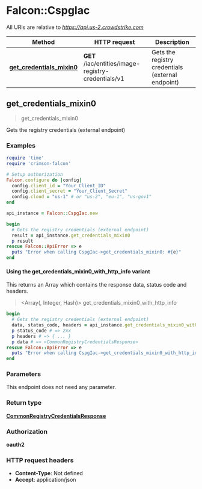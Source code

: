 # Falcon::CspgIac

All URIs are relative to *https://api.us-2.crowdstrike.com*

| Method | HTTP request | Description |
| ------ | ------------ | ----------- |
| [**get_credentials_mixin0**](CspgIac.md#get_credentials_mixin0) | **GET** /iac/entities/image-registry-credentials/v1 | Gets the registry credentials (external endpoint) |


## get_credentials_mixin0

> <CommonRegistryCredentialsResponse> get_credentials_mixin0

Gets the registry credentials (external endpoint)

### Examples

```ruby
require 'time'
require 'crimson-falcon'

# Setup authorization
Falcon.configure do |config|
  config.client_id = "Your_Client_ID"
  config.client_secret = "Your_Client_Secret"
  config.cloud = "us-1" # or "us-2", "eu-1", "us-gov1"
end

api_instance = Falcon::CspgIac.new

begin
  # Gets the registry credentials (external endpoint)
  result = api_instance.get_credentials_mixin0
  p result
rescue Falcon::ApiError => e
  puts "Error when calling CspgIac->get_credentials_mixin0: #{e}"
end
```

#### Using the get_credentials_mixin0_with_http_info variant

This returns an Array which contains the response data, status code and headers.

> <Array(<CommonRegistryCredentialsResponse>, Integer, Hash)> get_credentials_mixin0_with_http_info

```ruby
begin
  # Gets the registry credentials (external endpoint)
  data, status_code, headers = api_instance.get_credentials_mixin0_with_http_info
  p status_code # => 2xx
  p headers # => { ... }
  p data # => <CommonRegistryCredentialsResponse>
rescue Falcon::ApiError => e
  puts "Error when calling CspgIac->get_credentials_mixin0_with_http_info: #{e}"
end
```

### Parameters

This endpoint does not need any parameter.

### Return type

[**CommonRegistryCredentialsResponse**](CommonRegistryCredentialsResponse.md)

### Authorization

**oauth2**

### HTTP request headers

- **Content-Type**: Not defined
- **Accept**: application/json

